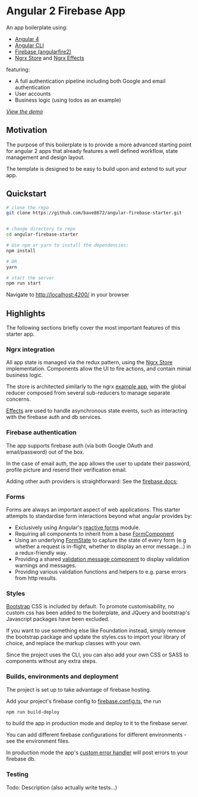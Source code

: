 # Angular 2 Firebase App

An app boilerplate using:

- [Angular 4](https://github.com/search?q=topic%3Aangular+org%3Aangular&type=Repositories)
- [Angular CLI](https://github.com/angular/angular-cli)
- [Firebase (angularfire2)](https://github.com/angular/angularfire2)
- [Ngrx Store](https://github.com/ngrx/store) and [Ngrx Effects](https://github.com/ngrx/effects)

featuring:

- A full authentication pipeline including both Google and email authentication
- User accounts
- Business logic (using todos as an example)

*[View the demo](https://adviewer-73e3f.firebaseapp.com/)*

## Motivation

The purpose of this boilerplate is to provide a more advanced starting point for angular 2 apps that already features a well defined workflow, state management and design layout.

The template is designed to be easy to build upon and extend to suit your app.

## Quickstart

```bash
# clone the repo
git clone https://github.com/bave8672/angular-firebase-starter.git


# change directory to repo
cd angular-firebase-starter

# Use npm or yarn to install the dependencies:
npm install

# OR
yarn

# start the server
npm run start
```

Navigate to [http://localhost:4200/](http://localhost:4200/) in your browser

## Highlights

The following sections briefly cover the most important features of this starter app.

### Ngrx integration

All app state is managed via the redux pattern, using the [Ngrx Store](https://github.com/ngrx/store) implementation. Components allow the UI to fire actions, and contain minial business logic.

The store is architected similarly to the ngrx [example app](https://github.com/ngrx/example-app), with the global reducer composed from several sub-reducers to manage separate concerns.

[Effects](https://github.com/ngrx/effects) are used to handle asynchronous state events, such as interacting with the firebase auth and db services.

### Firebase authentication

The app supports firebase auth (via both Google OAuth and email/password) out of the box.

In the case of email auth, the app allows the user to update their password, profile picture and resend their verification email.

Adding other auth providers is straightforward: See the [firebase docs](https://firebase.google.com/docs/auth/web/start);

### Forms

Forms are always an important aspect of web applications. This starter attempts to standardise form interactions beyond what angular provides by:

- Exclusively using Angular's [reactive forms](https://angular.io/docs/ts/latest/guide/reactive-forms.html) module.
- Requiring all components to inherit from a base [FormComponent](./src/app/helpers/form.component.ts)
- Using an underlying [FormState](./src/app/store/formState.ts) to capture the state of every form (e.g whether a request is in-flight, whether to display an error message...) in a redux-friendly way.
- Providing a shared [validation message component](./src/app/shared/validation-message/validation-message.component.ts) to display validation warnings and messages.
- Providing various validation functions and helpers to e.g. parse errors from http results.

### Styles

[Bootstrap](http://getbootstrap.com/) CSS is included by default. To promote customisability, no custom css has been added to the boilerplate, and JQuery and bootstrap's Javascript packages have been excluded.

If you want to use something else like Foundation instead, simply remove the bootstrap package and update the styles.css to import your library of choice, and replace the markup classes with your own.

Since the project uses the CLI, you can also add your own CSS or SASS to components without any extra steps.

### Builds, environments and deployment

The project is set up to take advantage of firebase hosting.

Add your project's firebase config to [firebase.config.ts](.src/app/firebase/firebase.config.ts), the run

```bash
npm run build-deploy
```

to build the app in production mode and deploy to it to the firebase server.

You can add different firebase configurations for different environments - see the environment files.

In production mode the app's [custom error handler](./src/app/error-handler/custom-error-handler.ts) will post errors to your firebase db.

### Testing

Todo: Description (also actually write tests...)
